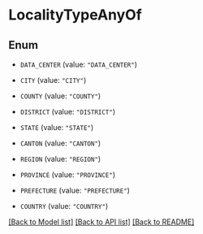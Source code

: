 # LocalityTypeAnyOf

## Enum


* `DATA_CENTER` (value: `"DATA_CENTER"`)

* `CITY` (value: `"CITY"`)

* `COUNTY` (value: `"COUNTY"`)

* `DISTRICT` (value: `"DISTRICT"`)

* `STATE` (value: `"STATE"`)

* `CANTON` (value: `"CANTON"`)

* `REGION` (value: `"REGION"`)

* `PROVINCE` (value: `"PROVINCE"`)

* `PREFECTURE` (value: `"PREFECTURE"`)

* `COUNTRY` (value: `"COUNTRY"`)


[[Back to Model list]](../README.md#documentation-for-models) [[Back to API list]](../README.md#documentation-for-api-endpoints) [[Back to README]](../README.md)


